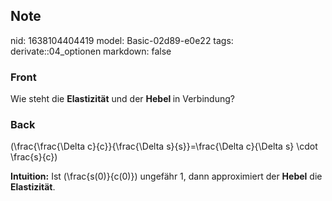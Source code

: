 ## Note
nid: 1638104404419
model: Basic-02d89-e0e22
tags: derivate::04_optionen
markdown: false

### Front
Wie steht die <b>Elastizität</b> und der <b>Hebel </b>in Verbindung?

### Back
\(\frac{\frac{\Delta c}{c}}{\frac{\Delta s}{s}}=\frac{\Delta c}{\Delta s} \cdot \frac{s}{c}\)

<b>Intuition:</b>
Ist \(\frac{s(0)}{c(0)}\) ungefähr 1, dann approximiert der <b>Hebel</b> die <b>Elastizität</b>.

